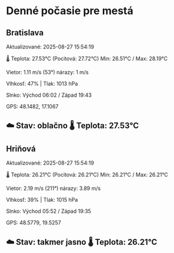 ﻿# Denné počasie pre mestá

## Bratislava
Aktualizované: 2025-08-27 15:54:19

🌡️ Teplota: 27.53°C 
(Pocitová: 27.72°C)
Min: 26.51°C / Max: 28.19°C

Vietor: 1.11 m/s    (53°) 
nárazy: 1 m/s

Vlhkosť: 47% | Tlak: 1013 hPa

Slnko: Východ 06:02 / Západ 19:43

GPS: 48.1482, 17.1067

☁️ Stav: oblačno        🌡️ Teplota: 27.53°C
---

## Hriňová
Aktualizované: 2025-08-27 15:54:19

🌡️ Teplota: 26.21°C 
(Pocitová: 26.21°C)
Min: 26.21°C / Max: 26.21°C

Vietor: 2.19 m/s (211°)
nárazy: 3.89 m/s

Vlhkosť: 39% | Tlak: 1015 hPa

Slnko: Východ 05:52 / Západ 19:35

GPS: 48.5779, 19.5257

☁️ Stav: takmer jasno        🌡️ Teplota: 26.21°C
---
